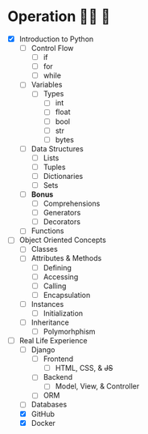 # Operation 👩‍💻 💉

- [x] Introduction to Python
  - [ ] Control Flow
    - [ ] if
    - [ ] for
    - [ ] while
  - [ ] Variables
    - [ ] Types
      - [ ] int
      - [ ] float
      - [ ] bool
      - [ ] str
      - [ ] bytes
  - [ ] Data Structures
    - [ ] Lists
    - [ ] Tuples
    - [ ] Dictionaries
    - [ ] Sets
  - [ ] __Bonus__
    - [ ] Comprehensions
    - [ ] Generators
    - [ ] Decorators
  - [ ] Functions
- [ ] Object Oriented Concepts
  - [ ] Classes 
  - [ ] Attributes & Methods
    - [ ] Defining
    - [ ] Accessing
    - [ ] Calling
    - [ ] Encapsulation
  - [ ] Instances
    - [ ] Initialization 
  - [ ] Inheritance
    - [ ] Polymorhphism
- [ ] Real Life Experience
  - [ ] Django
    - [ ] Frontend
      - [ ] HTML, CSS, & ~~JS~~
    - [ ] Backend
      - [ ] Model, View, & Controller 
    - [ ] ORM
  - [ ] Databases
  - [x] GitHub
  - [x] Docker
